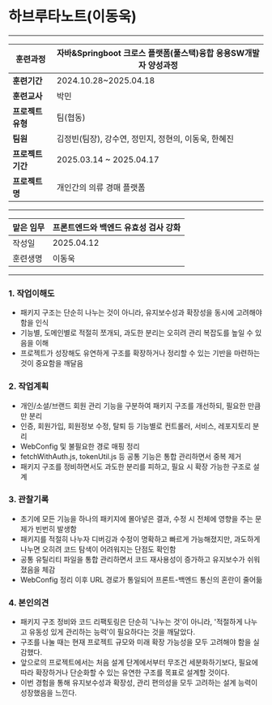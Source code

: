 # 하브루타노트(이동욱)

---

| **훈련과정** | 자바&Springboot 크로스 플랫폼(풀스택)융합 응용SW개발자 양성과정 |
| --- | --- |
| **훈련기간**    | 2024.10.28~2025.04.18 |
| **훈련교사**    | 박민 |
| **프로젝트 유형** | 팀(협동) |
| **팀원**      | 김정빈(팀장), 강수연, 정민지, 정현의, 이동욱, 한혜진 |
| **프로젝트 기간** | 2025.03.14 ~ 2025.04.17 |
| **프로젝트명**   | 개인간의 의류 경매 플랫폼 |

---

| 맡은 임무 | 프론트엔드와 백엔드 유효성 검사 강화 |
| --- | --- |
| 작성일   | 2025.04.12 |
| 훈련생명  | 이동욱 |

---

### 1. 작업이해도

- 패키지 구조는 단순히 나누는 것이 아니라, 유지보수성과 확장성을 동시에 고려해야 함을 인식
- 기능별, 도메인별로 적절히 쪼개되, 과도한 분리는 오히려 관리 복잡도를 높일 수 있음을 이해
- 프로젝트가 성장해도 유연하게 구조를 확장하거나 정리할 수 있는 기반을 마련하는 것이 중요함을 깨달음

### 2. 작업계획

- 개인/소셜/브랜드 회원 관리 기능을 구분하여 패키지 구조를 개선하되, 필요한 만큼만 분리
- 인증, 회원가입, 회원정보 수정, 탈퇴 등 기능별로 컨트롤러, 서비스, 레포지토리 분리
- WebConfig 및 불필요한 경로 매핑 정리
- fetchWithAuth.js, tokenUtil.js 등 공통 기능은 통합 관리하면서 중복 제거
- 패키지 구조를 정비하면서도 과도한 분리를 피하고, 필요 시 확장 가능한 구조로 설계

### 3. 관찰기록

- 초기에 모든 기능을 하나의 패키지에 몰아넣은 결과, 수정 시 전체에 영향을 주는 문제가 빈번히 발생함
- 패키지를 적절히 나누자 디버깅과 수정이 명확하고 빠르게 가능해졌지만, 과도하게 나누면 오히려 코드 탐색이 어려워지는 단점도 확인함
- 공통 유틸리티 파일을 통합 관리하면서 코드 재사용성이 증가하고 유지보수가 쉬워졌음을 체감
- WebConfig 정리 이후 URL 경로가 통일되어 프론트-백엔드 통신의 혼란이 줄어듦

### 4. 본인의견

- 패키지 구조 정비와 코드 리팩토링은 단순히 '나누는 것'이 아니라, '적절하게 나누고 유동성 있게 관리하는 능력'이 필요하다는 것을 깨달았다.
- 구조를 나눌 때는 현재 프로젝트 규모와 미래 확장 가능성을 모두 고려해야 함을 실감했다.
- 앞으로의 프로젝트에서는 처음 설계 단계에서부터 무조건 세분화하기보다, 필요에 따라 확장하거나 단순화할 수 있는 유연한 구조를 목표로 설계할 것이다.
- 이번 경험을 통해 유지보수성과 확장성, 관리 편의성을 모두 고려하는 설계 능력이 성장했음을 느낀다.
